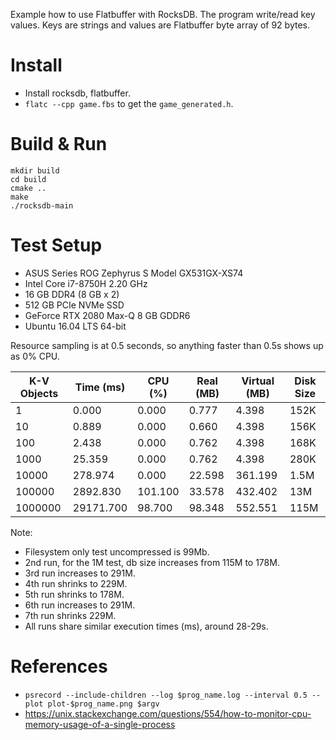 Example how to use Flatbuffer with RocksDB. The program write/read key values. Keys are strings and values are Flatbuffer byte array of 92 bytes.

# Install

- Install rocksdb, flatbuffer.
- `flatc --cpp game.fbs` to get the `game_generated.h`.

# Build & Run

```
mkdir build
cd build
cmake ..
make
./rocksdb-main
```

# Test Setup

- ASUS Series ROG Zephyrus S Model GX531GX-XS74
- Intel Core i7-8750H 2.20 GHz
- 16 GB DDR4 (8 GB x 2)
- 512 GB PCIe NVMe SSD
- GeForce RTX 2080 Max-Q 8 GB GDDR6
- Ubuntu 16.04 LTS 64-bit

Resource sampling is at 0.5 seconds, so anything faster than 0.5s shows up as 0% CPU.

| K-V Objects|   Time (ms) |    CPU (%)  |   Real (MB)  | Virtual (MB)  | Disk Size |
| -----------|-------------|-------------|--------------|---------------|------------- |
| 1          |      0.000  |      0.000  |      0.777   |     4.398     |     152K |
| 10         |      0.889  |      0.000  |      0.660   |     4.398     |     156K |
| 100        |      2.438  |      0.000  |      0.762   |     4.398     |     168K |
| 1000       |     25.359  |      0.000  |      0.762   |     4.398     |     280K |
| 10000      |    278.974  |      0.000  |     22.598   |   361.199     |     1.5M |
| 100000     |   2892.830  |    101.100  |     33.578   |   432.402     |     13M |
| 1000000    |  29171.700  |     98.700  |     98.348   |   552.551     |     115M |

Note:
- Filesystem only test uncompressed is 99Mb.
- 2nd run, for the 1M test, db size increases from 115M to 178M.
- 3rd run increases to 291M.
- 4th run shrinks to 229M.
- 5th run shrinks to 178M.
- 6th run increases to 291M.
- 7th run shrinks 229M.
- All runs share similar execution times (ms), around 28-29s.

# References

- `psrecord --include-children --log $prog_name.log --interval 0.5 --plot plot-$prog_name.png $argv`
- https://unix.stackexchange.com/questions/554/how-to-monitor-cpu-memory-usage-of-a-single-process
